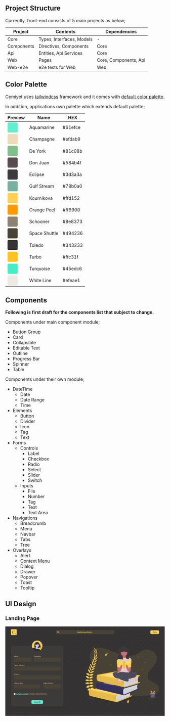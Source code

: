 ## Project Structure

Currently, front-end consists of 5 main projects as below;

| Project | Contents | Dependencies |
|--|--|--|
| Core | Types, Interfaces, Models | - |
| Components | Directives, Components | Core |
| Api | Entities, Api Services | Core |
| Web | Pages | Core, Components, Api |
| Web-e2e | e2e tests for Web | Web |

## Color Palette

Cemiyet uses [tailwindcss](https://tailwindcss.com) framework and it comes with [default color palette](https://tailwindcss.com/docs/customizing-colors/#default-color-palette).

In addition, applications own palette which extends default palette;

| Preview | Name | HEX |
|--|--|--|
| <div class="palette-color" style="background-color:#61efce"></div> | Aquamarine | #61efce |
| <div class="palette-color" style="background-color:#efdab9"></div> | Champagne | #efdab9 |
| <div class="palette-color" style="background-color:#81c08b"></div> | De York | #81c08b |
| <div class="palette-color" style="background-color:#584b4f"></div> | Don Juan | #584b4f |
| <div class="palette-color" style="background-color:#3d3a3a"></div> | Eclipse | #3d3a3a |
| <div class="palette-color" style="background-color:#78b0a0"></div> | Gulf Stream | #78b0a0 |
| <div class="palette-color" style="background-color:#ffd152"></div> | Kournikova | #ffd152 |
| <div class="palette-color" style="background-color:#ff9900"></div> | Orange Peel | #ff9900 |
| <div class="palette-color" style="background-color:#8e8373"></div> | Schooner | #8e8373 |
| <div class="palette-color" style="background-color:#494236"></div> | Space Shuttle | #494236 |
| <div class="palette-color" style="background-color:#343233"></div> | Toledo | #343233 |
| <div class="palette-color" style="background-color:#ffc31f"></div> | Turbo | #ffc31f |
| <div class="palette-color" style="background-color:#45edc6"></div> | Turquoise | #45edc6 |
| <div class="palette-color" style="background-color:#efeae1"></div> | White Line | #efeae1 |

## Components

**Following is first draft for the components list that subject to change.**

Components under main component module;

- Button Group
- Card
- Collapsible
- Editable Text
- Outline
- Progress Bar
- Spinner
- Table

Components under their own module;

- DateTime
    - Date
    - Date Range
    - Time
- Elements
    - Button
    - Divider
    - Icon
    - Tag
    - Text
- Forms
    - Controls
        - Label
        - Checkbox
        - Radio
        - Select
        - Slider
        - Switch
    - Inputs
        - File
        - Number
        - Tag
        - Text
        - Text Area
- Navigations
    - Breadcrumb
    - Menu
    - Navbar
    - Tabs
    - Tree
- Overlays
    - Alert
    - Context Menu
    - Dialog
    - Drawer
    - Popover
    - Toast
    - Tooltip

<style>
    .palette-color {
        width: 2rem;
        height: 2rem;
        border-radius: 0.25rem;
    }
</style>

## UI Design

### Landing Page

![Landing Page](img/Landing-Web.png "Landing Page")
